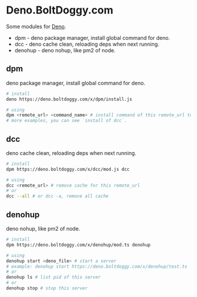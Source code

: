 # Deno.BoltDoggy.com

Some modules for [Deno](https://deno.land/).

- dpm - deno package manager, install global command for deno.
- dcc - deno cache clean, reloading deps when next running.
- denohup - deno nohup, like pm2 of node.

## dpm

deno package manager, install global command for deno.

``` sh
# install
deno https://deno.boltdoggy.com/x/dpm/install.js

# using
dpm <remote_url> <command_name> # install command of this remote_url to global
# more examples, you can see `install of dcc`.
```

## dcc

deno cache clean, reloading deps when next running.

```sh
# install
dpm https://deno.boltdoggy.com/x/dcc/mod.js dcc

# using
dcc <remote_url> # remove cache for this remote_url
# or
dcc --all # or dcc -a, remove all cache
```

## denohup

deno nohup, like pm2 of node.

```sh
# install
dpm https://deno.boltdoggy.com/x/denohup/mod.ts denohup

# using
denohup start <deno_file> # start a server
# example: denohup start https://deno.boltdoggy.com/x/denohup/test.ts
# or
denohup ls # list pid of this server
# or
denohup stop # stop this server
```
